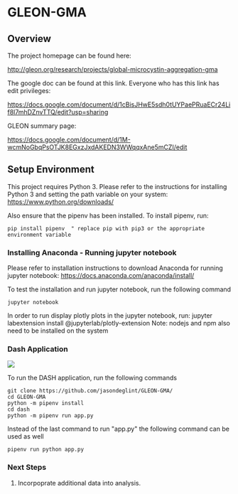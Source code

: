 # GLEON-GMA

## Overview

The project homepage can be found here:

http://gleon.org/research/projects/global-microcystin-aggregation-gma


The google doc can be found at this link. Everyone who has this link has edit privileges:

https://docs.google.com/document/d/1cBisJHwE5sdh0tUYPaePRuaECr24Lif8l7mhDZnvTTQ/edit?usp=sharing


GLEON summary page:

https://docs.google.com/document/d/1M-wcmNoGbqPsOTJK8EGxzJxdAKEDN3WWqqxAne5mCZI/edit

## Setup Environment

This project requires Python 3. Please refer to the instructions for installing Python 3 and setting the path variable on your system:
https://www.python.org/downloads/

Also ensure that the pipenv has been installed. To install pipenv, run:

```
pip install pipenv  " replace pip with pip3 or the appropriate environment variable
```

### Installing Anaconda - Running jupyter notebook

Please refer to installation instructions to download Anaconda for running jupyter notebook: 
https://docs.anaconda.com/anaconda/install/

To test the installation and run jupyter notebook, run the following command
```
jupyter notebook
```

In order to run display plotly plots in the jupyter notebook, run:
jupyter labextension install @jupyterlab/plotly-extension
Note: nodejs and npm also need to be installed on the system


### Dash Application

![](cap.gif)


To run the DASH application, run the following commands
```
git clone https://github.com/jasondeglint/GLEON-GMA/
cd GLEON-GMA
python -m pipenv install
cd dash
python -m pipenv run app.py
```
Instead of the last command to run "app.py" the following command can be used as well
```
pipenv run python app.py
```

### Next Steps
1. Incorpoprate additional data into analysis.
